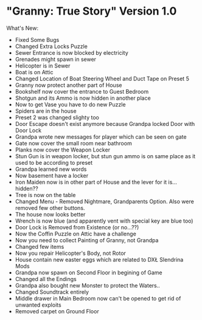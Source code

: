 # "Granny: True Story" Version 1.0
What's New:
- Fixed Some Bugs
- Changed Extra Locks Puzzle 
- Sewer Entrance is now blocked by electricity
- Grenades might spawn in sewer
- Helicopter is in Sewer 
- Boat is on Attic
- Changed Location of Boat Steering Wheel and Duct Tape on Preset 5
- Granny now protect another part of House
- Bookshelf now cover the entrance to Guest Bedroom
- Shotgun and its Ammo is now hidden in another place
- Now to get Vase you have to do new Puzzle
- Spiders are in the house
- Preset 2 was changed slighty too
- Door Escape doesn't exist anymore because Grandpa locked Door with Door Lock
- Grandpa wrote new messages for player which can be seen on gate
- Gate now cover the small room near bathroom
- Planks now cover the Weapon Locker
- Stun Gun is in weapon locker, but stun gun ammo is on same place as it used to be according to preset
- Grandpa learned new words 
- Now basement have a locker
- Iron Maiden now is in other part of House and the lever for it is... hidden??
- Tree is now on the table
- Changed Menu - Removed Nightmare, Grandparents Option. Also were removed few other buttons.
- The house now looks better
- Wrench is now blue (and apparently vent with special key are blue too)
- Door Lock is Removed from Existence (or no...??)
- Now the Coffin Puzzle on Attic have a challenge
- Now you need to collect Painting of Granny, not Grandpa
- Changed few items
- Now you repair Helicopter's Body, not Rotor
- House contain new easter eggs which are related to DXŁ Slendrina Mods
- Grandpa now spawn on Second Floor in begining of Game
- Changed all the Endings
- Grandpa also bought new Monster to protect the Waters..
- Changed Soundtrack entirely
- Middle drawer in Main Bedroom now can't be opened to get rid of unwanted exploits
- Removed carpet on Ground Floor
